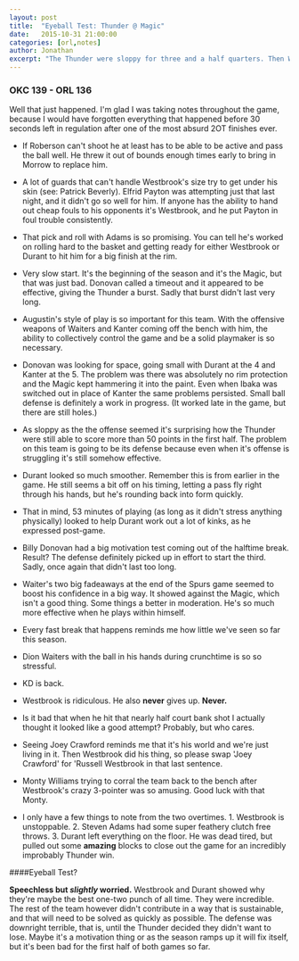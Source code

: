 ```yaml
---
layout: post
title:  "Eyeball Test: Thunder @ Magic"
date:   2015-10-31 21:00:00
categories: [orl,notes]
author: Jonathan
excerpt: "The Thunder were sloppy for three and a half quarters. Then Westbrook and Durant happened..."
---
```


### OKC 139 - ORL 136

Well that just happened. I'm glad I was taking notes throughout the game, because I would have forgotten everything that happened before 30 seconds left in regulation after one of the most absurd 2OT finishes ever.

- If Roberson can't shoot he at least has to be able to be active and pass the ball well. He threw it out of bounds enough times early to bring in Morrow to replace him.

- A lot of guards that can't handle Westbrook's size try to get under his skin (see: Patrick Beverly). Elfrid Payton was attempting just that last night, and it didn't go so well for him. If anyone has the ability to hand out cheap fouls to his opponents it's Westbrook, and he put Payton in foul trouble consistently.

- That pick and roll with Adams is so promising. You can tell he's worked on rolling hard to the basket and getting ready for either Westbrook or Durant to hit him for a big finish at the rim.

- Very slow start. It's the beginning of the season and it's the Magic, but that was just bad. Donovan called a timeout and it appeared to be effective, giving the Thunder a burst. Sadly that burst didn't last very long.

- Augustin's style of play is so important for this team. With the offensive weapons of Waiters and Kanter coming off the bench with him, the ability to collectively control the game and be a solid playmaker is so necessary.

- Donovan was looking for space, going small with Durant at the 4 and Kanter at the 5. The problem was there was absolutely no rim protection and the Magic kept hammering it into the paint. Even when Ibaka was switched out in place of Kanter the same problems persisted. Small ball defense is definitely a work in progress. (It worked late in the game, but there are still holes.)

- As sloppy as the the offense seemed it's surprising how the Thunder were still able to score more than 50 points in the first half. The problem on this team is going to be its defense because even when it's offense is struggling it's still somehow effective.

- Durant looked so much smoother. Remember this is from earlier in the game. He still seems a bit off on his timing, letting a pass fly right through his hands, but he's rounding back into form quickly.

- That in mind, 53 minutes of playing (as long as it didn't stress anything physically) looked to help Durant work out a lot of kinks, as he expressed post-game.

- Billy Donovan had a big motivation test coming out of the halftime break. Result? The defense definitely picked up in effort to start the third. Sadly, once again that didn't last too long.

- Waiter's two big fadeaways at the end of the Spurs game seemed to boost his confidence in a big way. It showed against the Magic, which isn't a good thing. Some things a better in moderation. He's so much more effective when he plays within himself.

- Every fast break that happens reminds me how little we've seen so far this season.

- Dion Waiters with the ball in his hands during crunchtime is so so stressful.

- KD is back.

- Westbrook is ridiculous. He also **never** gives up. **Never.**

- Is it bad that when he hit that nearly half court bank shot I actually thought it looked like a good attempt? Probably, but who cares.

- Seeing Joey Crawford reminds me that it's his world and we're just living in it. Then Westbrook did his thing, so please swap 'Joey Crawford' for 'Russell Westbrook in that last sentence.

- Monty Williams trying to corral the team back to the bench after Westbrook's crazy 3-pointer was so amusing. Good luck with that Monty.

- I only have a few things to note from the two overtimes. 1. Westbrook is unstoppable. 2. Steven Adams had some super feathery clutch free throws. 3. Durant left everything on the floor. He was dead tired, but pulled out some **amazing** blocks to close out the game for an incredibly improbably Thunder win.

####Eyeball Test?

**Speechless but *slightly* worried.** Westbrook and Durant showed why they're maybe the best one-two punch of all time. They were incredible. The rest of the team however didn't contribute in a way that is sustainable, and that will need to be solved as quickly as possible. The defense was downright terrible, that is, until the Thunder decided they didn't want to lose. Maybe it's a motivation thing or as the season ramps up it will fix itself, but it's been bad for the first half of both games so far.